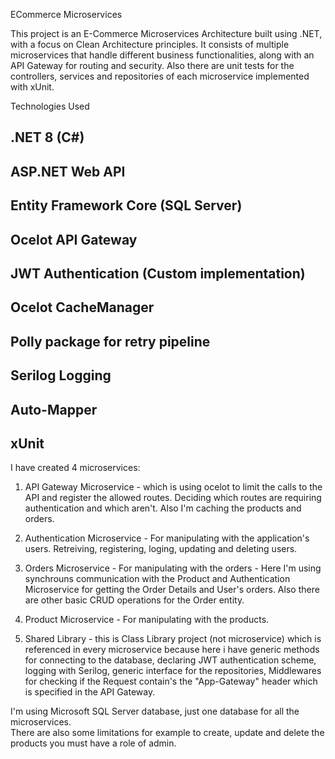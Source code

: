ECommerce Microservices

This project is an E-Commerce Microservices Architecture built using .NET, with a focus on Clean Architecture principles. It consists of multiple microservices that handle different business functionalities, along with an API Gateway for routing and security. Also there are unit tests for the controllers, services and repositories of each microservice implemented with xUnit.  


Technologies Used

## .NET 8 (C#)  

## ASP.NET Web API  

## Entity Framework Core (SQL Server)  

## Ocelot API Gateway  

## JWT Authentication (Custom implementation)  

## Ocelot CacheManager  

## Polly package for retry pipeline

## Serilog Logging  

## Auto-Mapper  

## xUnit  

I have created 4 microservices:

1. API Gateway Microservice - which is using ocelot to limit the calls to the API and register the allowed routes. Deciding which routes are requiring authentication and which aren't. Also I'm caching the products and orders.
  
2. Authentication Microservice - For manipulating with the application's users. Retreiving, registering, loging, updating and deleting users.
 
3. Orders Microservice - For manipulating with the orders - Here I'm using synchrouns communication with the Product and Authentication Microservice for getting the Order Details and User's orders.  Also there are other basic CRUD operations for the Order entity.

4. Product Microservice - For manipulating with the products.

5. Shared Library - this is Class Library project (not microservice) which is referenced in every microservice because here i have generic methods for connecting to the database, declaring JWT authentication scheme, logging with Serilog, generic interface for the repositories, Middlewares for checking if the Request contain's the "App-Gateway" header which is specified in the API Gateway.

I'm using Microsoft SQL Server database, just one database for all the microservices.  
There are also some limitations for example to create, update and delete the products you must have a role of admin.  
